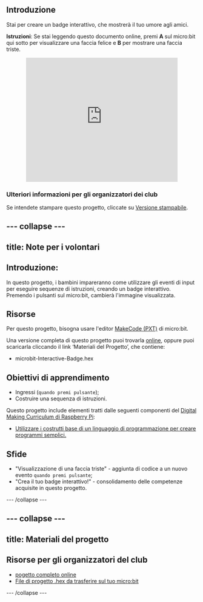 ## Introduzione

Stai per creare un badge interattivo, che mostrerà il tuo umore agli amici.

**Istruzioni**: Se stai leggendo questo documento online, premi **A** sul micro:bit qui sotto per visualizzare una faccia felice e **B** per mostrare una faccia triste.

<div class="trinket" style="width:400px;margin: 0 auto;">
<div style="position:relative;height:0;padding-bottom:81.97%;overflow:hidden;"><iframe style="position:absolute;top:0;left:0;width:100%;height:100%;" src="https://makecode.microbit.org/---run?id=_M6yLfbemfPUv" allowfullscreen="allowfullscreen" sandbox="allow-popups allow-scripts allow-same-origin" frameborder="0"></iframe></div>
</div>

### Ulteriori informazioni per gli organizzatori dei club

Se intendete stampare questo progetto, cliccate su [Versione stampabile](https://projects.raspberrypi.org/it-IT/projects/interactive-badge/print).

--- collapse ---
---
title: Note per i volontari
---

## Introduzione:

In questo progetto, i bambini impareranno come utilizzare gli eventi di input per eseguire sequenze di istruzioni, creando un badge interattivo. Premendo i pulsanti sul micro:bit, cambierà l'immagine visualizzata.

## Risorse

Per questo progetto, bisogna usare l'editor [MakeCode (PXT)](http://jumpto.cc/pxt-new) di micro:bit.

Una versione completa di questo progetto puoi trovarla [online](https://makecode.microbit.org/#pub:90418-17495-16581-63753), oppure puoi scaricarla cliccando il link ‘Materiali del Progetto’, che contiene:

* microbit-Interactive-Badge.hex

## Obiettivi di apprendimento

* Ingressi (`quando premi pulsante`);
* Costruire una sequenza di istruzioni.

Questo progetto include elementi tratti dalle seguenti componenti del [Digital Making Curriculum di Raspberry Pi](http://rpf.io/curriculum):

* [Utilizzare i costrutti base di un linguaggio di programmazione per creare programmi semplici.](https://www.raspberrypi.org/curriculum/programming/creator)

## Sfide

* "Visualizzazione di una faccia triste" - aggiunta di codice a un nuovo evento `quando premi pulsante`;
* "Crea il tuo badge interattivo!" - consolidamento delle competenze acquisite in questo progetto.

--- /collapse ---

--- collapse ---
---
title: Materiali del progetto
---

## Risorse per gli organizzatori del club

* [pogetto completo online](https://makecode.microbit.org/#pub:90418-17495-16581-63753)
* [File di progetto .hex da trasferire sul tuo micro:bit](resources/microbit-Interactive-Badge.hex)

--- /collapse ---